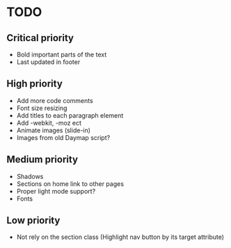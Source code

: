# TODO

## Critical priority
- Bold important parts of the text
- Last updated in footer

## High priority
- Add more code comments
- Font size resizing
- Add titles to each paragraph element
- Add -webkit, -moz ect
- Animate images (slide-in)
- Images from old Daymap script?

## Medium priority
- Shadows
- Sections on home link to other pages
- Proper light mode support?
- Fonts

## Low priority
- Not rely on the section class (Highlight nav button by its target attribute)
